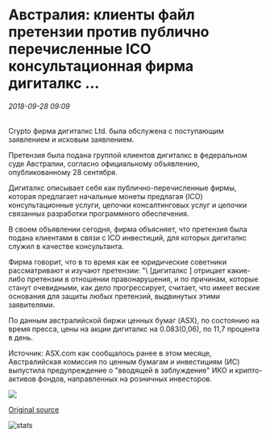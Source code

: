 # Австралия: клиенты файл претензии против публично перечисленные ICO консультационная фирма дигиталкс ...

###### 2018-09-28 09:09

Crypto фирма дигиталкс Ltd. была обслужена с поступающим заявлением и исковым заявлением.

Претензия была подана группой клиентов дигиталкс в федеральном суде Австралии, согласно официальному объявлению, опубликованному 28 сентября.

Дигиталкс описывает себя как публично-перечисленные фирмы, которая предлагает начальные монеты предлагая (ICO) консультационные услуги, цепочки консалтинговых услуг и цепочки связанных разработки программного обеспечения.

В своем объявлении сегодня, фирма объясняет, что претензия была подана клиентами в связи с ICO инвестиций, для которых дигиталкс служил в качестве консультанта.

Фирма говорит, что в то время как ее юридические советники рассматривают и изучают претензии: "\ [дигиталкс \] отрицает какие-либо претензии в отношении правонарушения, и по причинам, которые станут очевидными, как дело прогрессирует, считает, что имеет веские основания для защиты любых претензий, выдвинутых этими заявителями.

По данным австралийской биржи ценных бумаг (ASX), по состоянию на время пресса, цены на акции дигиталкс на $0.083 ($0,06), по 11,7 процента в день.

Источник: ASX.com как сообщалось ранее в этом месяце, Австралийская комиссия по ценным бумагам и инвестициям (ИС) выпустила предупреждение о "вводящей в заблуждение" ИКО и крипто-активов фондов, направленных на розничных инвесторов.

![](https://s3.cointelegraph.com/storage/uploads/view/19fb10e036f4b142cf5db447fe76b8d7.png)

[Original source](https://cointelegraph.com/news/australia-clients-file-claim-against-publicly-listed-ico-advisory-firm-digitalx)

![stats](https://c.statcounter.com/11760860/0/a89fa40b/1/ "stats")